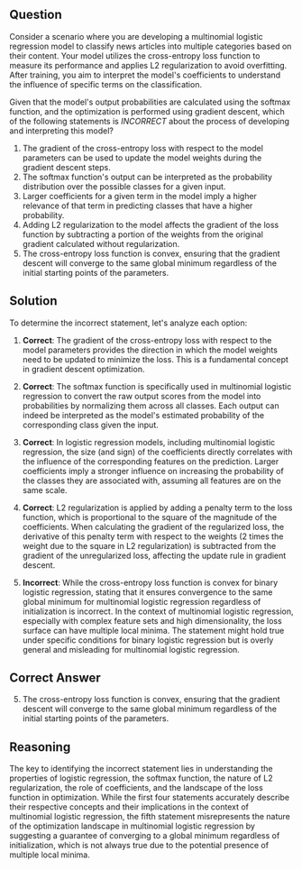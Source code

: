 ## Question
Consider a scenario where you are developing a multinomial logistic regression model to classify news articles into multiple categories based on their content. Your model utilizes the cross-entropy loss function to measure its performance and applies L2 regularization to avoid overfitting. After training, you aim to interpret the model's coefficients to understand the influence of specific terms on the classification.

Given that the model's output probabilities are calculated using the softmax function, and the optimization is performed using gradient descent, which of the following statements is *INCORRECT* about the process of developing and interpreting this model?

1. The gradient of the cross-entropy loss with respect to the model parameters can be used to update the model weights during the gradient descent steps.
2. The softmax function's output can be interpreted as the probability distribution over the possible classes for a given input.
3. Larger coefficients for a given term in the model imply a higher relevance of that term in predicting classes that have a higher probability.
4. Adding L2 regularization to the model affects the gradient of the loss function by subtracting a portion of the weights from the original gradient calculated without regularization.
5. The cross-entropy loss function is convex, ensuring that the gradient descent will converge to the same global minimum regardless of the initial starting points of the parameters.

## Solution
To determine the incorrect statement, let's analyze each option:

1. **Correct**: The gradient of the cross-entropy loss with respect to the model parameters provides the direction in which the model weights need to be updated to minimize the loss. This is a fundamental concept in gradient descent optimization.

2. **Correct**: The softmax function is specifically used in multinomial logistic regression to convert the raw output scores from the model into probabilities by normalizing them across all classes. Each output can indeed be interpreted as the model's estimated probability of the corresponding class given the input.

3. **Correct**: In logistic regression models, including multinomial logistic regression, the size (and sign) of the coefficients directly correlates with the influence of the corresponding features on the prediction. Larger coefficients imply a stronger influence on increasing the probability of the classes they are associated with, assuming all features are on the same scale.

4. **Correct**: L2 regularization is applied by adding a penalty term to the loss function, which is proportional to the square of the magnitude of the coefficients. When calculating the gradient of the regularized loss, the derivative of this penalty term with respect to the weights (2 times the weight due to the square in L2 regularization) is subtracted from the gradient of the unregularized loss, affecting the update rule in gradient descent.

5. **Incorrect**: While the cross-entropy loss function is convex for binary logistic regression, stating that it ensures convergence to the same global minimum for multinomial logistic regression regardless of initialization is incorrect. In the context of multinomial logistic regression, especially with complex feature sets and high dimensionality, the loss surface can have multiple local minima. The statement might hold true under specific conditions for binary logistic regression but is overly general and misleading for multinomial logistic regression.

## Correct Answer
5. The cross-entropy loss function is convex, ensuring that the gradient descent will converge to the same global minimum regardless of the initial starting points of the parameters.

## Reasoning
The key to identifying the incorrect statement lies in understanding the properties of logistic regression, the softmax function, the nature of L2 regularization, the role of coefficients, and the landscape of the loss function in optimization. While the first four statements accurately describe their respective concepts and their implications in the context of multinomial logistic regression, the fifth statement misrepresents the nature of the optimization landscape in multinomial logistic regression by suggesting a guarantee of converging to a global minimum regardless of initialization, which is not always true due to the potential presence of multiple local minima.